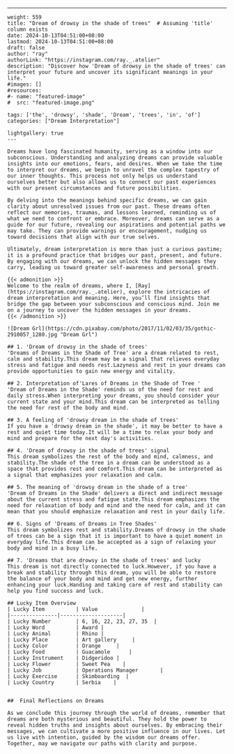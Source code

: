 ---
    weight: 559
    title: "Dream of drowsy in the shade of trees"  # Assuming 'title' column exists
    date: 2024-10-13T04:51:00+08:00
    lastmod: 2024-10-13T04:51:00+08:00
    draft: false
    author: "ray"
    authorLink: "https://instagram.com/ray._.atelier"
    description: "Discover how 'Dream of drowsy in the shade of trees' can interpret your future and uncover its significant meanings in your life."
    #images: []
    #resources:
    #- name: "featured-image"
    #  src: "featured-image.png"
    
    tags: ['the', 'drowsy', 'shade', 'Dream', 'trees', 'in', 'of']
    categories: ["Dream Interpretation"]
    
    lightgallery: true
    ---
    
    Dreams have long fascinated humanity, serving as a window into our subconscious. Understanding and analyzing dreams can provide valuable insights into our emotions, fears, and desires. When we take the time to interpret our dreams, we begin to unravel the complex tapestry of our inner thoughts. This process not only helps us understand ourselves better but also allows us to connect our past experiences with our present circumstances and future possibilities.
    
    By delving into the meanings behind specific dreams, we can gain clarity about unresolved issues from our past. These dreams often reflect our memories, traumas, and lessons learned, reminding us of what we need to confront or embrace. Moreover, dreams can serve as a guide for our future, revealing our aspirations and potential paths we may take. They can provide warnings or encouragement, nudging us toward decisions that align with our true selves.
    
    Ultimately, dream interpretation is more than just a curious pastime; it is a profound practice that bridges our past, present, and future. By engaging with our dreams, we can unlock the hidden messages they carry, leading us toward greater self-awareness and personal growth.
    
    {{< admonition >}}
    Welcome to the realm of dreams, where I, [Ray](https://instagram.com/ray._.atelier), explore the intricacies of dream interpretation and meaning. Here, you’ll find insights that bridge the gap between your subconscious and conscious mind. Join me on a journey to uncover the hidden messages in your dreams.
    {{< /admonition >}}
    
    ![Dream Grl](https://cdn.pixabay.com/photo/2017/11/02/03/35/gothic-2910057_1280.jpg "Dream Grl")
    
    ## 1. 'Dream of drowsy in the shade of trees'
    'Dreams of Dreams in the Shade of Tree' are a dream related to rest, calm and stability.This dream may be a signal that relieves everyday stress and fatigue and needs rest.Lazyness and rest in your dreams can provide opportunities to gain new energy and vitality.
    
    ## 2. Interpretation of'Lares of Dreams in the Shade of Tree '
    'Dream of Dreams in the Shade' reminds us of the need for rest and daily stress.When interpreting your dreams, you should consider your current state and your mind.This dream can be interpreted as telling the need for rest of the body and mind.
    
    ## 3. A feeling of 'drowsy dream in the shade of trees'
    If you have a 'drowsy dream in the shade', it may be better to have a rest and quiet time today.It will be a time to relax your body and mind and prepare for the next day's activities.
    
    ## 4. 'Dream of drowsy in the shade of trees' signal
    This dream symbolizes the rest of the body and mind, calmness, and stability.The shade of the tree in a dream can be understood as a space that provides rest and comfort.This dream can be interpreted as a signal that emphasizes your relaxation and calm.
    
    ## 5. The meaning of 'drowsy dream in the shade of a tree'
    'Dream of Dreams in the Shade' delivers a direct and indirect message about the current stress and fatigue state.This dream emphasizes the need for relaxation of body and mind and the need for calm, and it can mean that you should emphasize relaxation and rest in your daily life.
    
    ## 6. Signs of 'Dreams of Dreams in Tree Shades'
    This dream symbolizes rest and stability.Dreams of drowsy in the shade of trees can be a sign that it is important to have a quiet moment in everyday life.This dream can be accepted as a sign of relaxing your body and mind in a busy life.
    
    ## 7. 'Dreams that are drowsy in the shade of trees' and lucky
    This dream is not directly connected to luck.However, if you have a break and stability through this dream, you will be able to restore the balance of your body and mind and get new energy, further enhancing your luck.Handing and taking care of rest and stability can help you find success and luck.
    
    ## Lucky Item Overview
    | Lucky Item          | Value              |
    |---------------|--------------------|
    | Lucky Number        | 6, 16, 22, 23, 27, 35  |
    | Lucky Word          | Award |
    | Lucky Animal        | Rhino |
    | Lucky Place         | Art gallery     |
    | Lucky Color         | Orange     |
    | Lucky Food          | Guacamole      |
    | Lucky Instrument    | Didgeridoo |
    | Lucky Flower        | Sweet Pea    |
    | Lucky Job           | Operations Manager       |
    | Lucky Exercise      | Skimboarding  |
    | Lucky Country       | Serbia    |
    
    
    ##  Final Reflections on Dreams
    
    As we conclude this journey through the world of dreams, remember that dreams are both mysterious and beautiful. They hold the power to reveal hidden truths and insights about ourselves. By embracing their messages, we can cultivate a more positive influence in our lives. Let us live with intention, guided by the wisdom our dreams offer. Together, may we navigate our paths with clarity and purpose.
    